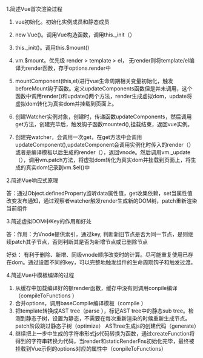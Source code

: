 1.简述Vue首次渲染过程

1. vue初始化。初始化实例成员和静态成员

2.  new Vue()。调用Vue构造函数，调用this._init（）

3. this._init()。调用this.$mount()

4. vm.$mount。优先级 render > template > el， 无render则将template/el编译为render函数，存于options.render中

5. mountComponent(this,el)进行vue生命周期相关变量初始化，触发beforeMount钩子函数。定义updateComponents函数但是并未调用，这个函数中调用render()和update()两个方法，render生成虚拟dom，update将虚拟dom转化为真实dom并挂载到页面上。

6. 创建Watcher实例对象，创建时，传递函数updateComponents，然后调用get方法，创建完毕后，触发钩子函数mounted(),挂载结束，返回vue实例。

7. 创建完watcher，会调用一次get，在get方法中会调用updateComponent(),updateComponent会调用实例化时传入的render（）或者是编译模板以后生成的render（），返回vnode。然后调用vm._update（），调用vm.patch方法，将虚拟dom转化为真实dom并挂载到页面上，将生成的真实dom记录到vm.$el()中

   

2.简述Vue响应式原理

答：通过Object.definedProperty监听data属性值，get收集依赖，set当属性值改变发布通知，通过观察者watcher触发render生成新的DOM树，patch重新渲染当前组件



3.简述虚拟DOM中Key的作用和好处

答：作用：为Vnode提供索引，通过key, 判断新旧节点是否为同一节点，是则继续patch其子节点，否则判断其是否为新增节点或已删除节点

好处： 有利于删除、新增、同级vnode顺序改变时的计算。尽可能重复使用已存在dom。通过设置不同的key，可以完整地触发组件的生命周期钩子和触发过渡。



4.简述Vue中模板编译的过程

1. 从缓存中加载编译好的额render函数，缓存中没有则调用conpile编译（compileToFunctions ）
2. 合并options，调用baseCompile编译模板（compile ）
3. 把template转换成AST tree（parse ），标记AST tree中的静态sub tree。检测到静态子树，设置为静态，不需要在每次重新渲染的时候重新生成节点。patch阶段跳过静态子树（optimize） ASTtree生成js的创建代码（generate）
4. 继续把上一步中生成的字符串形式js代码转换为函数，通过createFunction将得到的字符串转换为代码，当render和staticRenderFns初始化完毕，最终被挂载到Vue示例的options对应的属性中（conpileToFunctions）